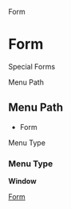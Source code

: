 
Form
# Form


Special Forms

Menu Path
## Menu Path



- Form

Menu Type
### Menu Type

**Window**


[Form](functional-guide/window/window-form.md)